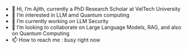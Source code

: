 - 👋 Hi, I’m Ajith, currently a PhD Research Scholar at VelTech University
- 👀 I’m interested in LLM amd Quantum computing
- 🌱 I’m currently working on LLM Security
- 💞️ I’m looking to collaborate on Large Language Models, RAG, and also on Quantum Computing
- 📫 How to reach me : busy right now

<!---
ajithbitspilani/ajithbitspilani is a ✨ special ✨ repository because its `README.md` (this file) appears on your GitHub profile.
You can click the Preview link to take a look at your changes.
--->
